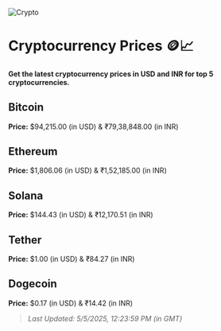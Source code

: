 
![Crypto](https://www.techguide.com.au/wp-content/uploads/2020/11/crypto3.jpeg)

# Cryptocurrency Prices 🪙📈

#### Get the latest cryptocurrency prices in USD and INR for top 5 cryptocurrencies.

## Bitcoin

**Price:** $94,215.00 (in USD) & ₹79,38,848.00 (in INR)

## Ethereum

**Price:** $1,806.06 (in USD) & ₹1,52,185.00 (in INR)

## Solana

**Price:** $144.43 (in USD) & ₹12,170.51 (in INR)

## Tether

**Price:** $1.00 (in USD) & ₹84.27 (in INR)

## Dogecoin

**Price:** $0.17 (in USD) & ₹14.42 (in INR)

> _Last Updated: 5/5/2025, 12:23:59 PM (in GMT)_
